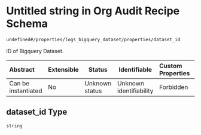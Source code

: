 # Untitled string in Org Audit Recipe Schema

```txt
undefined#/properties/logs_bigquery_dataset/properties/dataset_id
```

ID of Bigquery Dataset.


| Abstract            | Extensible | Status         | Identifiable            | Custom Properties | Additional Properties | Access Restrictions | Defined In                                                      |
| :------------------ | ---------- | -------------- | ----------------------- | :---------------- | --------------------- | ------------------- | --------------------------------------------------------------- |
| Can be instantiated | No         | Unknown status | Unknown identifiability | Forbidden         | Allowed               | none                | [audit.schema.json\*](audit.schema.json "open original schema") |

## dataset_id Type

`string`
